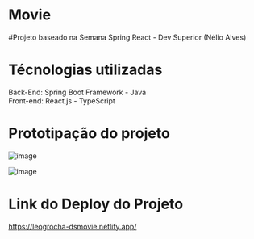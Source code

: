 # Movie

#Projeto baseado na Semana Spring React - Dev Superior (Nélio Alves)

# Técnologias utilizadas
Back-End: Spring Boot Framework - Java</br>
Front-end: React.js - TypeScript

# Prototipação do projeto
![image](https://user-images.githubusercontent.com/56287285/157245185-ea7fcc89-d0c8-413b-806d-648c4e73de16.png)

![image](https://user-images.githubusercontent.com/56287285/157245600-94b9fd33-a649-409e-9ed7-83604f329ae8.png)

# Link do Deploy do Projeto

https://leogrocha-dsmovie.netlify.app/
